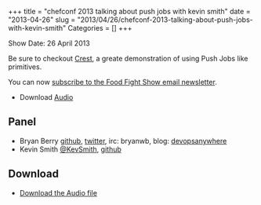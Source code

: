 +++
title = "chefconf 2013 talking about push jobs with kevin smith"
date = "2013-04-26"
slug = "2013/04/26/chefconf-2013-talking-about-push-jobs-with-kevin-smith"
Categories = []
+++


Show Date:  26 April 2013

Be sure to checkout [Crest](https://github.com/kevsmith/crest), a
greate demonstration of using Push Jobs like primitives. 

You can now [subscribe to the Food Fight Show email newsletter](http://bit.ly/ffsmail).

* Download [Audio](http://traffic.libsyn.com/foodfight/ffs_pushy.mp3)
   
Panel<a name="panel"></a>
-----

* Bryan Berry [github](http://github.com/bryanwb), [twitter](http://twitter.com/bryanwb), irc: bryanwb, blog: [devopsanywhere](http://devopsanywhere.blogspot.com)
* Kevin Smith [@KevSmith](https://twitter.com/KevSmith), [github](https://github.com/kevsmith)

Download
--------

* [Download the Audio file](http://traffic.libsyn.com/foodfight/ffs_pushy.mp3)
